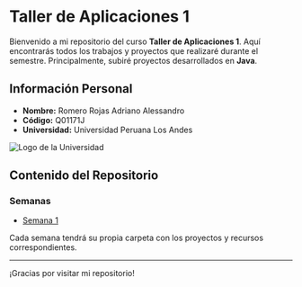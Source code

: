 # Taller de Aplicaciones 1

Bienvenido a mi repositorio del curso **Taller de Aplicaciones 1**. Aquí encontrarás todos los trabajos y proyectos que realizaré durante el semestre. Principalmente, subiré proyectos desarrollados en **Java**.

## Información Personal

- **Nombre:** Romero Rojas Adriano Alessandro
- **Código:** Q01171J
- **Universidad:** Universidad Peruana Los Andes

![Logo de la Universidad](https://www.upla.edu.pe/wp-content/uploads/2023/09/Logo_UPLA_2025-300x103.png)

## Contenido del Repositorio

### Semanas

- [Semana 1](SEMANA%201/README.md)

Cada semana tendrá su propia carpeta con los proyectos y recursos correspondientes.

---

¡Gracias por visitar mi repositorio!